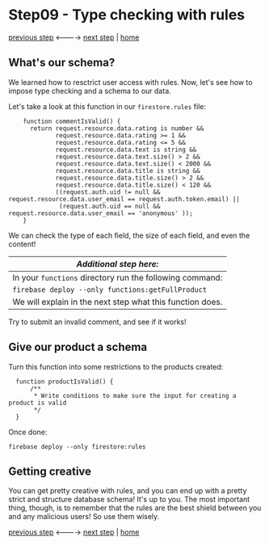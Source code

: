 # Step09 - Type checking with rules

[previous step](Step08.md) <----> [next step](Step10.md) | [home](../README.md)

## What's our schema?

We learned how to resctrict user access with rules.
Now, let's see how to impose type checking and a schema to our data.

Let's take a look at this function in our `firestore.rules` file:

```
    function commentIsValid() {
      return request.resource.data.rating is number &&
             request.resource.data.rating >= 1 &&
             request.resource.data.rating <= 5 &&
             request.resource.data.text is string &&
             request.resource.data.text.size() > 2 &&
             request.resource.data.text.size() < 2000 &&
             request.resource.data.title is string &&
             request.resource.data.title.size() > 2 &&
             request.resource.data.title.size() < 120 &&
             ((request.auth.uid != null && request.resource.data.user_email == request.auth.token.email) ||
              (request.auth.uid == null && request.resource.data.user_email == 'anonymous' ));
    }
```

We can check the type of each field, the size of each field, and even the content!

| _Additional step here:_                                   |
| --------------------------------------------------------- |
| In your `functions` directory run the following command:  |
| `firebase deploy --only functions:getFullProduct`         |
| We will explain in the next step what this function does. |

Try to submit an invalid comment, and see if it works!

## Give our product a schema

Turn this function into some restrictions to the products created:

```
  function productIsValid() {
      /**
       * Write conditions to make sure the input for creating a product is valid
       */
  }
```

Once done:

```
firebase deploy --only firestore:rules
```

## Getting creative

You can get pretty creative with rules, and you can end up with a pretty strict and structure database schema! It's up to you.
The most important thing, though, is to remember that the rules are the best shield between you and any malicious users! So use them wisely.

[previous step](Step08.md) <----> [next step](Step10.md) | [home](../README.md)
